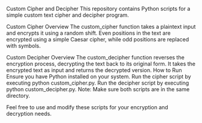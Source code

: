 
Custom Cipher and Decipher
This repository contains Python scripts for a simple custom text cipher and decipher program.

Custom Cipher
Overview
The custom_cipher function takes a plaintext input and encrypts it using a random shift. Even positions in the text are encrypted using a simple Caesar cipher, while odd positions are replaced with symbols.


Custom Decipher
Overview
The custom_decipher function reverses the encryption process, decrypting the text back to its original form. It takes the encrypted text as input and returns the decrypted version.
How to Run
Ensure you have Python installed on your system.
Run the cipher script by executing python custom_cipher.py.
Run the decipher script by executing python custom_decipher.py.
Note: Make sure both scripts are in the same directory.

Feel free to use and modify these scripts for your encryption and decryption needs.
